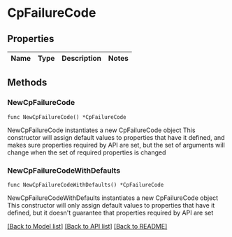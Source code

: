# CpFailureCode

## Properties

Name | Type | Description | Notes
------------ | ------------- | ------------- | -------------

## Methods

### NewCpFailureCode

`func NewCpFailureCode() *CpFailureCode`

NewCpFailureCode instantiates a new CpFailureCode object
This constructor will assign default values to properties that have it defined,
and makes sure properties required by API are set, but the set of arguments
will change when the set of required properties is changed

### NewCpFailureCodeWithDefaults

`func NewCpFailureCodeWithDefaults() *CpFailureCode`

NewCpFailureCodeWithDefaults instantiates a new CpFailureCode object
This constructor will only assign default values to properties that have it defined,
but it doesn't guarantee that properties required by API are set


[[Back to Model list]](../README.md#documentation-for-models) [[Back to API list]](../README.md#documentation-for-api-endpoints) [[Back to README]](../README.md)


